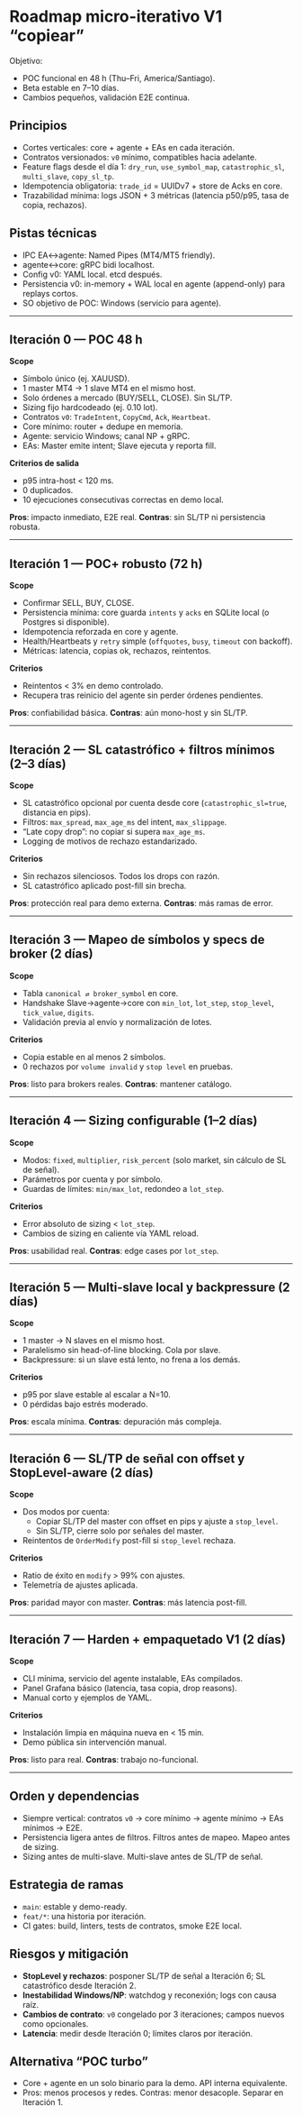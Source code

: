 # Roadmap micro-iterativo V1 “copiear”

Objetivo:
- POC funcional en 48 h (Thu–Fri, America/Santiago).
- Beta estable en 7–10 días.
- Cambios pequeños, validación E2E continua.

## Principios
- Cortes verticales: core + agente + EAs en cada iteración.
- Contratos versionados: `v0` mínimo, compatibles hacia adelante.
- Feature flags desde el día 1: `dry_run`, `use_symbol_map`, `catastrophic_sl`, `multi_slave`, `copy_sl_tp`.
- Idempotencia obligatoria: `trade_id` = UUIDv7 + store de Acks en core.
- Trazabilidad mínima: logs JSON + 3 métricas (latencia p50/p95, tasa de copia, rechazos).

## Pistas técnicas
- IPC EA↔agente: Named Pipes (MT4/MT5 friendly).
- agente↔core: gRPC bidi localhost.
- Config v0: YAML local. etcd después.
- Persistencia v0: in-memory + WAL local en agente (append-only) para replays cortos.
- SO objetivo de POC: Windows (servicio para agente).

---

## Iteración 0 — POC 48 h
**Scope**
- Símbolo único (ej. XAUUSD).
- 1 master MT4 → 1 slave MT4 en el mismo host.
- Solo órdenes a mercado (BUY/SELL, CLOSE). Sin SL/TP.
- Sizing fijo hardcodeado (ej. 0.10 lot).
- Contratos `v0`: `TradeIntent`, `CopyCmd`, `Ack`, `Heartbeat`.
- Core mínimo: router + dedupe en memoria.
- Agente: servicio Windows; canal NP + gRPC.
- EAs: Master emite intent; Slave ejecuta y reporta fill.

**Criterios de salida**
- p95 intra-host < 120 ms.
- 0 duplicados.
- 10 ejecuciones consecutivas correctas en demo local.

**Pros**: impacto inmediato, E2E real. **Contras**: sin SL/TP ni persistencia robusta.

---

## Iteración 1 — POC+ robusto (72 h)
**Scope**
- Confirmar SELL, BUY, CLOSE.
- Persistencia mínima: core guarda `intents` y `acks` en SQLite local (o Postgres si disponible).
- Idempotencia reforzada en core y agente.
- Health/Heartbeats y `retry` simple (`offquotes`, `busy`, `timeout` con backoff).
- Métricas: latencia, copias ok, rechazos, reintentos.

**Criterios**
- Reintentos < 3% en demo controlado.
- Recupera tras reinicio del agente sin perder órdenes pendientes.

**Pros**: confiabilidad básica. **Contras**: aún mono-host y sin SL/TP.

---

## Iteración 2 — SL catastrófico + filtros mínimos (2–3 días)
**Scope**
- SL catastrófico opcional por cuenta desde core (`catastrophic_sl=true`, distancia en pips).
- Filtros: `max_spread`, `max_age_ms` del intent, `max_slippage`.
- “Late copy drop”: no copiar si supera `max_age_ms`.
- Logging de motivos de rechazo estandarizado.

**Criterios**
- Sin rechazos silenciosos. Todos los drops con razón.
- SL catastrófico aplicado post-fill sin brecha.

**Pros**: protección real para demo externa. **Contras**: más ramas de error.

---

## Iteración 3 — Mapeo de símbolos y specs de broker (2 días)
**Scope**
- Tabla `canonical ⇄ broker_symbol` en core.
- Handshake Slave→agente→core con `min_lot`, `lot_step`, `stop_level`, `tick_value`, `digits`.
- Validación previa al envío y normalización de lotes.

**Criterios**
- Copia estable en al menos 2 símbolos.
- 0 rechazos por `volume invalid` y `stop level` en pruebas.

**Pros**: listo para brokers reales. **Contras**: mantener catálogo.

---

## Iteración 4 — Sizing configurable (1–2 días)
**Scope**
- Modos: `fixed`, `multiplier`, `risk_percent` (solo market, sin cálculo de SL de señal).
- Parámetros por cuenta y por símbolo.
- Guardas de límites: `min/max_lot`, redondeo a `lot_step`.

**Criterios**
- Error absoluto de sizing < `lot_step`.
- Cambios de sizing en caliente vía YAML reload.

**Pros**: usabilidad real. **Contras**: edge cases por `lot_step`.

---

## Iteración 5 — Multi-slave local y backpressure (2 días)
**Scope**
- 1 master → N slaves en el mismo host.
- Paralelismo sin head-of-line blocking. Cola por slave.
- Backpressure: si un slave está lento, no frena a los demás.

**Criterios**
- p95 por slave estable al escalar a N=10.
- 0 pérdidas bajo estrés moderado.

**Pros**: escala mínima. **Contras**: depuración más compleja.

---

## Iteración 6 — SL/TP de señal con offset y StopLevel-aware (2 días)
**Scope**
- Dos modos por cuenta:
  - Copiar SL/TP del master con offset en pips y ajuste a `stop_level`.
  - Sin SL/TP, cierre solo por señales del master.
- Reintentos de `OrderModify` post-fill si `stop_level` rechaza.

**Criterios**
- Ratio de éxito en `modify` > 99% con ajustes.
- Telemetría de ajustes aplicada.

**Pros**: paridad mayor con master. **Contras**: más latencia post-fill.

---

## Iteración 7 — Harden + empaquetado V1 (2 días)
**Scope**
- CLI mínima, servicio del agente instalable, EAs compilados.
- Panel Grafana básico (latencia, tasa copia, drop reasons).
- Manual corto y ejemplos de YAML.

**Criterios**
- Instalación limpia en máquina nueva en < 15 min.
- Demo pública sin intervención manual.

**Pros**: listo para real. **Contras**: trabajo no-funcional.

---

## Orden y dependencias
- Siempre vertical: contratos `v0` → core mínimo → agente mínimo → EAs mínimos → E2E.
- Persistencia ligera antes de filtros. Filtros antes de mapeo. Mapeo antes de sizing.
- Sizing antes de multi-slave. Multi-slave antes de SL/TP de señal.

## Estrategia de ramas
- `main`: estable y demo-ready.
- `feat/*`: una historia por iteración.
- CI gates: build, linters, tests de contratos, smoke E2E local.

## Riesgos y mitigación
- **StopLevel y rechazos**: posponer SL/TP de señal a Iteración 6; SL catastrófico desde Iteración 2.
- **Inestabilidad Windows/NP**: watchdog y reconexión; logs con causa raíz.
- **Cambios de contrato**: `v0` congelado por 3 iteraciones; campos nuevos como opcionales.
- **Latencia**: medir desde Iteración 0; límites claros por iteración.

## Alternativa “POC turbo”
- Core + agente en un solo binario para la demo. API interna equivalente.
- Pros: menos procesos y redes. Contras: menor desacople. Separar en Iteración 1.


